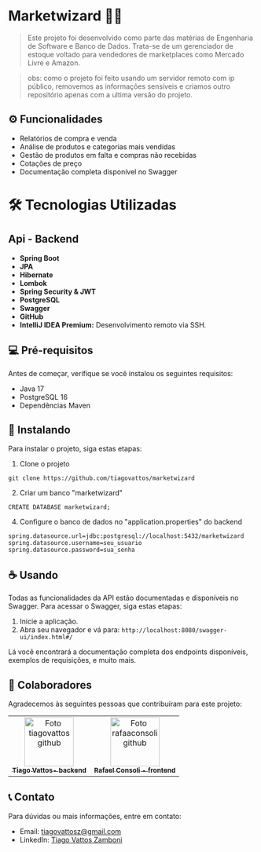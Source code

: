 # Marketwizard 🧙‍♂️
> Este projeto foi desenvolvido como parte das matérias de Engenharia de Software e Banco de Dados. Trata-se de um gerenciador de estoque voltado para vendedores de marketplaces como Mercado Livre e Amazon.

> obs: como o projeto foi feito usando um servidor remoto com ip público, removemos as informações sensíveis e criamos outro repositório apenas com a ultima versão do projeto.

## ⚙️ Funcionalidades
- Relatórios de compra e venda
- Análise de produtos e categorias mais vendidas
- Gestão de produtos em falta e compras não recebidas
- Cotações de preço
- Documentação completa disponível no Swagger

# 🛠️ Tecnologias Utilizadas
## Api - Backend
- **Spring Boot**
- **JPA**
- **Hibernate** 
- **Lombok** 
- **Spring Security & JWT**
- **PostgreSQL** 
- **Swagger** 
- **GitHub** 
- **IntelliJ IDEA Premium:** Desenvolvimento remoto via SSH.
  
## 💻 Pré-requisitos

Antes de começar, verifique se você instalou os seguintes requisitos:

- Java 17
- PostgreSQL 16
- Dependências Maven

## 🚀 Instalando

Para instalar o projeto, siga estas etapas:

1. Clone o projeto
```
git clone https://github.com/tiagovattos/marketwizard
```
2. Criar um banco "marketwizard"
```
CREATE DATABASE marketwizard;
```
4. Configure o banco de dados no "application.properties" do backend
```
spring.datasource.url=jdbc:postgresql://localhost:5432/marketwizard
spring.datasource.username=seu_usuario
spring.datasource.password=sua_senha
```

## ☕ Usando

Todas as funcionalidades da API estão documentadas e disponíveis no Swagger. Para acessar o Swagger, siga estas etapas:

1. Inicie a aplicação.
2. Abra seu navegador e vá para: `http://localhost:8080/swagger-ui/index.html#/`

Lá você encontrará a documentação completa dos endpoints disponíveis, exemplos de requisições, e muito mais.

## 🤝 Colaboradores

Agradecemos às seguintes pessoas que contribuíram para este projeto:

<table>
  <tr>
    <td align="center">
      <a href="https://github.com/tiagovattos" title="link github tiagovattos">
        <img src="https://avatars.githubusercontent.com/u/103440481?s=400&u=588ec498f604cbdd2dc3a7b431289082f161362d&v=4" width="100px;" alt="Foto tiagovattos github"/><br>
        <sub>
          <b>Tiago Vattos- backend</b>
        </sub>
      </a>
    </td>
    <td align="center">
      <a href="https://github.com/rafaaconsoli" title="link github rafaaconsoli">
        <img src="https://avatars.githubusercontent.com/u/96840958?v=4" width="100px;" alt="Foto rafaaconsoli github"/><br>
        <sub>
          <b>Rafael Consoli - frontend</b>
        </sub>
      </a>
    </td>
  </tr>
</table>

## 📞 Contato

Para dúvidas ou mais informações, entre em contato:

- Email: [tiagovattosz@gmail.com](mailto:tiagovattosz@gmail.com)
- LinkedIn: [Tiago Vattos Zamboni](https://www.linkedin.com/in/tiago-vattos-zamboni-680952232/)
